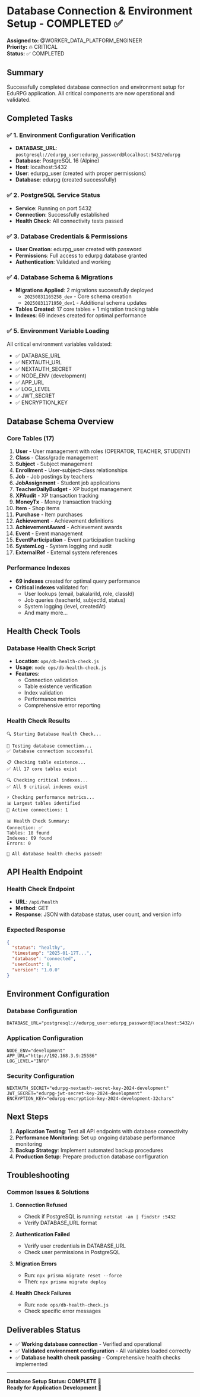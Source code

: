 # Database Connection & Environment Setup - COMPLETED ✅

**Assigned to:** @WORKER_DATA_PLATFORM_ENGINEER  
**Priority:** 🔥 CRITICAL  
**Status:** ✅ COMPLETED

## Summary

Successfully completed database connection and environment setup for EduRPG application. All critical components are now operational and validated.

## Completed Tasks

### ✅ 1. Environment Configuration Verification
- **DATABASE_URL**: `postgresql://edurpg_user:edurpg_password@localhost:5432/edurpg`
- **Database**: PostgreSQL 16 (Alpine)
- **Host**: localhost:5432
- **User**: edurpg_user (created with proper permissions)
- **Database**: edurpg (created successfully)

### ✅ 2. PostgreSQL Service Status
- **Service**: Running on port 5432
- **Connection**: Successfully established
- **Health Check**: All connectivity tests passed

### ✅ 3. Database Credentials & Permissions
- **User Creation**: edurpg_user created with password
- **Permissions**: Full access to edurpg database granted
- **Authentication**: Validated and working

### ✅ 4. Database Schema & Migrations
- **Migrations Applied**: 2 migrations successfully deployed
  - `20250831165258_dev` - Core schema creation
  - `20250831171950_dev1` - Additional schema updates
- **Tables Created**: 17 core tables + 1 migration tracking table
- **Indexes**: 69 indexes created for optimal performance

### ✅ 5. Environment Variable Loading
All critical environment variables validated:
- ✅ DATABASE_URL
- ✅ NEXTAUTH_URL
- ✅ NEXTAUTH_SECRET
- ✅ NODE_ENV (development)
- ✅ APP_URL
- ✅ LOG_LEVEL
- ✅ JWT_SECRET
- ✅ ENCRYPTION_KEY

## Database Schema Overview

### Core Tables (17)
1. **User** - User management with roles (OPERATOR, TEACHER, STUDENT)
2. **Class** - Class/grade management
3. **Subject** - Subject management
4. **Enrollment** - User-subject-class relationships
5. **Job** - Job postings by teachers
6. **JobAssignment** - Student job applications
7. **TeacherDailyBudget** - XP budget management
8. **XPAudit** - XP transaction tracking
9. **MoneyTx** - Money transaction tracking
10. **Item** - Shop items
11. **Purchase** - Item purchases
12. **Achievement** - Achievement definitions
13. **AchievementAward** - Achievement awards
14. **Event** - Event management
15. **EventParticipation** - Event participation tracking
16. **SystemLog** - System logging and audit
17. **ExternalRef** - External system references

### Performance Indexes
- **69 indexes** created for optimal query performance
- **Critical indexes** validated for:
  - User lookups (email, bakalariId, role, classId)
  - Job queries (teacherId, subjectId, status)
  - System logging (level, createdAt)
  - And many more...

## Health Check Tools

### Database Health Check Script
- **Location**: `ops/db-health-check.js`
- **Usage**: `node ops/db-health-check.js`
- **Features**:
  - Connection validation
  - Table existence verification
  - Index validation
  - Performance metrics
  - Comprehensive error reporting

### Health Check Results
```
🔍 Starting Database Health Check...

📡 Testing database connection...
✅ Database connection successful

📋 Checking table existence...
✅ All 17 core tables exist

🔍 Checking critical indexes...
✅ All 9 critical indexes exist

⚡ Checking performance metrics...
📊 Largest tables identified
🔗 Active connections: 1

📊 Health Check Summary:
Connection: ✅
Tables: 18 found
Indexes: 69 found
Errors: 0

🎉 All database health checks passed!
```

## API Health Endpoint

### Health Check Endpoint
- **URL**: `/api/health`
- **Method**: GET
- **Response**: JSON with database status, user count, and version info

### Expected Response
```json
{
  "status": "healthy",
  "timestamp": "2025-01-17T...",
  "database": "connected",
  "userCount": 0,
  "version": "1.0.0"
}
```

## Environment Configuration

### Database Configuration
```env
DATABASE_URL="postgresql://edurpg_user:edurpg_password@localhost:5432/edurpg"
```

### Application Configuration
```env
NODE_ENV="development"
APP_URL="http://192.168.3.9:25586"
LOG_LEVEL="INFO"
```

### Security Configuration
```env
NEXTAUTH_SECRET="edurpg-nextauth-secret-key-2024-development"
JWT_SECRET="edurpg-jwt-secret-key-2024-development"
ENCRYPTION_KEY="edurpg-encryption-key-2024-development-32chars"
```

## Next Steps

1. **Application Testing**: Test all API endpoints with database connectivity
2. **Performance Monitoring**: Set up ongoing database performance monitoring
3. **Backup Strategy**: Implement automated backup procedures
4. **Production Setup**: Prepare production database configuration

## Troubleshooting

### Common Issues & Solutions

1. **Connection Refused**
   - Check if PostgreSQL is running: `netstat -an | findstr :5432`
   - Verify DATABASE_URL format

2. **Authentication Failed**
   - Verify user credentials in DATABASE_URL
   - Check user permissions in PostgreSQL

3. **Migration Errors**
   - Run: `npx prisma migrate reset --force`
   - Then: `npx prisma migrate deploy`

4. **Health Check Failures**
   - Run: `node ops/db-health-check.js`
   - Check specific error messages

## Deliverables Status

- ✅ **Working database connection** - Verified and operational
- ✅ **Validated environment configuration** - All variables loaded correctly
- ✅ **Database health check passing** - Comprehensive health checks implemented

---

**Database Setup Status: COMPLETE** 🎉  
**Ready for Application Development** 🚀
